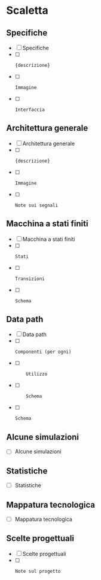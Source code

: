 # Scaletta

## Specifiche

- [ ] Specifiche
- [ ]     {descrizione}
- [ ]     Immagine
- [ ]     Interfaccia

## Architettura generale

- [ ] Architettura generale
- [ ]     {descrizione}
- [ ]     Immagine
- [ ]     Note sui segnali

## Macchina a stati finiti

- [ ] Macchina a stati finiti
- [ ]     Stati
- [ ]     Transizioni
- [ ]     Schema

## Data path

- [ ] Data path
- [ ]     Componenti (per ogni)
- [ ]         Utilizzo
- [ ]         Schema
- [ ]     Schema

## Alcune simulazioni

- [ ] Alcune simulazioni

## Statistiche

- [ ] Statistiche

## Mappatura tecnologica

- [ ] Mappatura tecnologica

## Scelte progettuali

- [ ] Scelte progettuali
- [ ]     Note sul progetto
